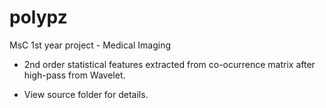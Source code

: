 # polypz
MsC 1st year project - Medical Imaging

* 2nd order statistical features extracted from co-ocurrence matrix after high-pass from Wavelet.
- View source folder for details.
